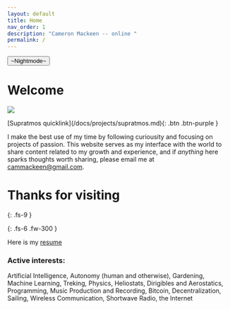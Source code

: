 ```yaml
---
layout: default
title: Home
nav_order: 1
description: "Cameron Mackeen -- online "
permalink: /
---
```



<button class="btn js-toggle-dark-mode">~Nightmode~</button>

<script>
const toggleDarkMode = document.querySelector('.js-toggle-dark-mode')
const cssFile = document.querySelector('[rel="stylesheet"]')
const originalCssRef = cssFile.getAttribute('href')
const darkModeCssRef = originalCssRef.replace('just-the-docs.css', 'dark-mode-preview.css')

cssFile.setAttribute('href', darkModeCssRef)


addEvent(toggleDarkMode, 'click', function(){
  if (cssFile.getAttribute('href') === originalCssRef) {
    cssFile.setAttribute('href',  originalCssRef)
  } else {
    cssFile.setAttribute('href', darkModeCssRef)
  }
})
</script>
# Welcome


![](/assets/cam_precipice.jpg)


<span class="fs-3">
[Supratmos quicklink](/docs/projects/supratmos.md){: .btn .btn-purple }
</span> 

 I make the best use of my time by following curiousity and focusing on
projects of passion. This website serves as my interface with the world to
share content related to my growth and experience, and if *anything* here
sparks thoughts worth sharing, please email me at cammackeen@gmail.com. 



# Thanks for visiting 

{: .fs-9 }

{: .fs-6 .fw-300 }

Here is my [resume](/assets/cam_mackeen_v3_resume.pdf)







### Active interests:

Artificial Intelligence, Autonomy (human and otherwise), Gardening, Machine Learning, Treking, Physics,  Heliostats, Dirigibles and Aerostatics,
Programming, Music Production and Recording,  Bitcoin, Decentralization, Sailing, Wireless Communication, Shortwave Radio, the Internet 

